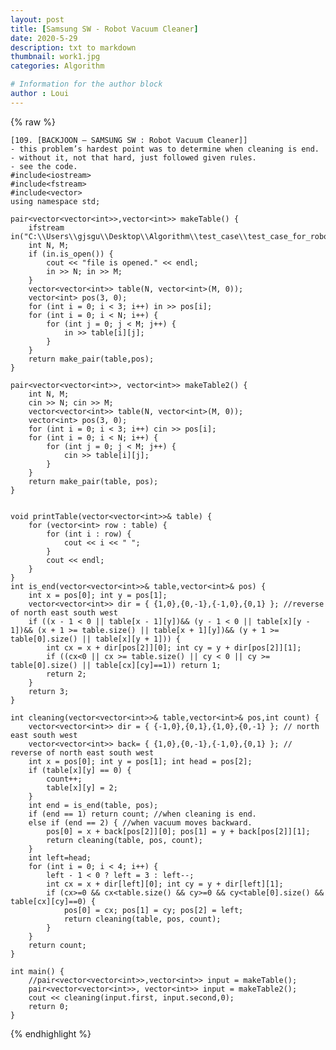```yaml
---
layout: post
title: [Samsung SW - Robot Vacuum Cleaner]
date: 2020-5-29
description: txt to markdown
thumbnail: work1.jpg
categories: Algorithm

# Information for the author block
author : Loui
---
```


{% raw %}

	﻿[109. [BACKJOON – SAMSUNG SW : Robot Vacuum Cleaner]]
	- this problem’s hardest point was to determine when cleaning is end.
	- without it, not that hard, just followed given rules.
	- see the code.
	#include<iostream>
	#include<fstream>
	#include<vector>
	using namespace std;
	
	pair<vector<vector<int>>,vector<int>> makeTable() {
		ifstream in("C:\\Users\\gjsgu\\Desktop\\Algorithm\\test_case\\test_case_for_robot_vacuum_cleaner.txt");
		int N, M;
		if (in.is_open()) {
			cout << "file is opened." << endl;
			in >> N; in >> M;
		}
		vector<vector<int>> table(N, vector<int>(M, 0));
		vector<int> pos(3, 0);
		for (int i = 0; i < 3; i++) in >> pos[i];
		for (int i = 0; i < N; i++) {
			for (int j = 0; j < M; j++) {
				in >> table[i][j];
			}
		}
		return make_pair(table,pos);
	}
	
	pair<vector<vector<int>>, vector<int>> makeTable2() {
		int N, M;
		cin >> N; cin >> M;
		vector<vector<int>> table(N, vector<int>(M, 0));
		vector<int> pos(3, 0);
		for (int i = 0; i < 3; i++) cin >> pos[i];
		for (int i = 0; i < N; i++) {
			for (int j = 0; j < M; j++) {
				cin >> table[i][j];
			}
		}
		return make_pair(table, pos);
	}
	
	
	void printTable(vector<vector<int>>& table) {
		for (vector<int> row : table) {
			for (int i : row) {
				cout << i << " ";
			}
			cout << endl;
		}
	}
	int is_end(vector<vector<int>>& table,vector<int>& pos) {
		int x = pos[0]; int y = pos[1];
		vector<vector<int>> dir = { {1,0},{0,-1},{-1,0},{0,1} }; //reverse of north east south west
		if ((x - 1 < 0 || table[x - 1][y])&& (y - 1 < 0 || table[x][y - 1])&& (x + 1 >= table.size() || table[x + 1][y])&& (y + 1 >= table[0].size() || table[x][y + 1])) {
			int cx = x + dir[pos[2]][0]; int cy = y + dir[pos[2]][1];
			if ((cx<0 || cx >= table.size() || cy < 0 || cy >= table[0].size() || table[cx][cy]==1)) return 1;
			return 2;
		}
		return 3;
	}
	
	int cleaning(vector<vector<int>>& table,vector<int>& pos,int count) {
		vector<vector<int>> dir = { {-1,0},{0,1},{1,0},{0,-1} }; // north east south west
		vector<vector<int>> back= { {1,0},{0,-1},{-1,0},{0,1} }; // reverse of north east south west
		int x = pos[0]; int y = pos[1]; int head = pos[2];
		if (table[x][y] == 0) {
			count++;
			table[x][y] = 2;
		}
		int end = is_end(table, pos);
		if (end == 1) return count; //when cleaning is end.
		else if (end == 2) { //when vacuum moves backward.
			pos[0] = x + back[pos[2]][0]; pos[1] = y + back[pos[2]][1];
			return cleaning(table, pos, count);
		}
		int left=head;
		for (int i = 0; i < 4; i++) {
			left - 1 < 0 ? left = 3 : left--;
			int cx = x + dir[left][0]; int cy = y + dir[left][1];
			if (cx>=0 && cx<table.size() && cy>=0 && cy<table[0].size() && table[cx][cy]==0) {
				pos[0] = cx; pos[1] = cy; pos[2] = left;
				return cleaning(table, pos, count);	
			}
		}
		return count;
	}
	
	int main() {
		//pair<vector<vector<int>>,vector<int>> input = makeTable();
		pair<vector<vector<int>>, vector<int>> input = makeTable2();
		cout << cleaning(input.first, input.second,0);
		return 0;
	}
	
{% endhighlight %}
